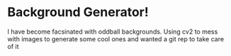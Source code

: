 # Background Generator!

I have become facsinated with oddball backgrounds. Using cv2 to mess with images to generate some cool ones and wanted a git rep to take care of it